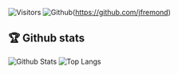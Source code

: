 <!--
- 🔭 I’m currently working on Minishell
- 🌱 I’m currently learning C
- 👯 I’m looking to collaborate on ...
- 🤔 I’m looking for help with ...
- 💬 Ask me about ...
- 📫 How to reach me: ...
- 😄 Pronouns: ...
- ⚡ Fun fact: ...
<!DOCTYPE html>
<html>
  <body>
    <a href="https://github.com/JaeSeoKim/badge42"><img src="https://badge42.vercel.app/api/v2/cl1ljxdin001109lh6mg47k2p/stats?cursusId=21&coalitionId=45" alt="jfremond's 42 stats" /></a>
  </body>
</html>
-->
![Visitors](https://visitor-badge.laobi.icu/badge?page_id=jfremond.jfremond)
![Github](https://img.shields.io/github/followers/jfremond?label=Followers&logo=Github)(https://github.com/jfremond)

## 🏆 Github stats
![Github Stats](https://github-readme-stats.vercel.app/api?username=jfremond&hide=issues,prs&show_icons=true&hide_rank=true&theme=prussian&hide_border=true)
![Top Langs](https://github-readme-stats.vercel.app/api/top-langs/?username=jfremond&langs_count=6&layout=compact&hide=roff,php,perl,dockerfile&theme=prussian&hide_border=true)

